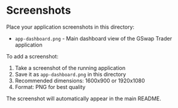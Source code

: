 # Screenshots

Place your application screenshots in this directory:

- `app-dashboard.png` - Main dashboard view of the GSwap Trader application

To add a screenshot:
1. Take a screenshot of the running application
2. Save it as `app-dashboard.png` in this directory
3. Recommended dimensions: 1600x900 or 1920x1080
4. Format: PNG for best quality

The screenshot will automatically appear in the main README.